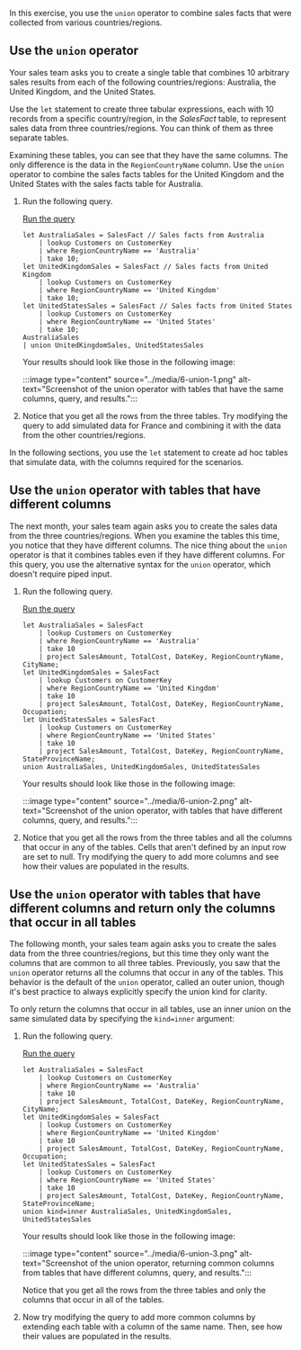 In this exercise, you use the `union` operator to combine sales facts that were collected from various countries/regions.

## Use the `union` operator

Your sales team asks you to create a single table that combines 10 arbitrary sales results from each of the following countries/regions: Australia, the United Kingdom, and the United States.

Use the `let` statement to create three tabular expressions, each with 10 records from a specific country/region, in the *SalesFact* table, to represent sales data from three countries/regions. You can think of them as three separate tables.

Examining these tables, you can see that they have the same columns. The only difference is the data in the `RegionCountryName` column. Use the `union` operator to combine the sales facts tables for the United Kingdom and the United States with the sales facts table for Australia.

1. Run the following query.

    <a href="https://dataexplorer.azure.com/clusters/help/databases/ContosoSales?query=H4sIAAAAAAAAA62RwQrCMBBE7/2KvfUiVM/SgxS8FDxY+gHBrjU0yUqyQQr9eIMplVIRheaQMGFmeJsoZDh4x1YoKSqh0EEOr/MoLgxZFgVcgwq7Jf22JxDWAIqo83cowjVptA7ITKLEfnQ9bmgRzthKMgV5w7Y/CY2Q55BOjeloZtEh7Lb7RAW82kjGppSmbUj/hhgjMGZW45zXfoGtWDC6v1hjZG3U2Lognf94MoA3oePDS2+WAz0Bgv25ZzICAAA=" target="_blank">Run the query</a>

    ```kusto
    let AustraliaSales = SalesFact // Sales facts from Australia
        | lookup Customers on CustomerKey
        | where RegionCountryName == 'Australia'
        | take 10;
    let UnitedKingdomSales = SalesFact // Sales facts from United Kingdom
        | lookup Customers on CustomerKey
        | where RegionCountryName == 'United Kingdom'
        | take 10;
    let UnitedStatesSales = SalesFact // Sales facts from United States
        | lookup Customers on CustomerKey
        | where RegionCountryName == 'United States'
        | take 10;
    AustraliaSales
    | union UnitedKingdomSales, UnitedStatesSales
    ```

    Your results should look like those in the following image:

    :::image type="content" source="../media/6-union-1.png" alt-text="Screenshot of the union operator with tables that have the same columns, query, and results.":::

1. Notice that you get all the rows from the three tables. Try modifying the query to add simulated data for France and combining it with the data from the other countries/regions.

In the following sections, you use the `let` statement to create ad hoc tables that simulate data, with the columns required for the scenarios.

## Use the `union` operator with tables that have different columns

The next month, your sales team again asks you to create the sales data from the three countries/regions. When you examine the tables this time, you notice that they have different columns. The nice thing about the `union` operator is that it combines tables even if they have different columns. For this query, you use the alternative syntax for the `union` operator, which doesn't require piped input.

1. Run the following query.

    <a href="https://dataexplorer.azure.com/clusters/help/databases/ContosoSales?query=H4sIAAAAAAAAA7WSwQrCMAyG7z5Fbl560LPsMCZeBBWnDxBqmNWuGW2qCD68dRsizqP20qT8yc+X1JJAHoN4tAZLtBQgg/ZeoJYRpHMHy3yODRRJxzX5AOxeyZJuvep6JE+wpcqwKzg68bcV1gRZBuOXxbgXC54JppM+azyfSEtnnNfPYgU7FrQFhxTOUSgZqWF3BYWRNpqNbGLZOyN0WBpXHbj+H09nA73P76HWWscGJT2/Y5WSSsLfqTqb30O1fTeeL8Zp6lYWXRJ9fED1ZYlqOIEHRlC12roCAAA=" target="_blank">Run the query</a>

    ```kusto
    let AustraliaSales = SalesFact
        | lookup Customers on CustomerKey
        | where RegionCountryName == 'Australia'
        | take 10
        | project SalesAmount, TotalCost, DateKey, RegionCountryName, CityName;
    let UnitedKingdomSales = SalesFact
        | lookup Customers on CustomerKey
        | where RegionCountryName == 'United Kingdom'
        | take 10
        | project SalesAmount, TotalCost, DateKey, RegionCountryName, Occupation;
    let UnitedStatesSales = SalesFact
        | lookup Customers on CustomerKey
        | where RegionCountryName == 'United States'
        | take 10
        | project SalesAmount, TotalCost, DateKey, RegionCountryName, StateProvinceName;
    union AustraliaSales, UnitedKingdomSales, UnitedStatesSales
    ```

    Your results should look like those in the following image:

    :::image type="content" source="../media/6-union-2.png" alt-text="Screenshot of the union operator, with tables that have different columns, query, and results.":::

1. Notice that you get all the rows from the three tables and all the columns that occur in any of the tables. Cells that aren't defined by an input row are set to null. Try modifying the query to add more columns and see how their values are populated in the results.

## Use the `union` operator with tables that have different columns and return only the columns that occur in all tables

The following month, your sales team again asks you to create the sales data from the three countries/regions, but this time they only want the columns that are common to all three tables. Previously, you saw that the `union` operator returns all the columns that occur in any of the tables. This behavior is the default of the `union` operator, called an outer union, though it's best practice to always explicitly specify the union kind for clarity.

To only return the columns that occur in all tables, use an inner union on the same simulated data by specifying the `kind=inner` argument:

1. Run the following query.

    <a href="https://dataexplorer.azure.com/clusters/help/databases/ContosoSales?query=H4sIAAAAAAAAA7WSsY7CMAyGd57CG0sGmFEHVMSCBAjuHsBKLQhN7SpxOCHdwxPaCiFghCyxo9/+9dnxpDBPUQN6h3v0FKGA7l6i1RHk8w9epE4tlFknDYUIwvdkRZdB9XekQLCjgxMuJbGGyxobgqKA8d1iPIgVa4LpZMjaICey2hvPm1uxgR9R9KXEHC5QKRuZ1+4GSqddNBv5zPLLTqlaOT5U0nyPp7eBwefzUBtrU4uanx+x9ppL4tepepvPQ3V9t0HOji31K0ucRVA7rgrHTOHpL5o3+zSvw7gCuE4kN8UCAAA=" target="_blank">Run the query</a>

    ```kusto
    let AustraliaSales = SalesFact
        | lookup Customers on CustomerKey
        | where RegionCountryName == 'Australia'
        | take 10
        | project SalesAmount, TotalCost, DateKey, RegionCountryName, CityName;
    let UnitedKingdomSales = SalesFact
        | lookup Customers on CustomerKey
        | where RegionCountryName == 'United Kingdom'
        | take 10
        | project SalesAmount, TotalCost, DateKey, RegionCountryName, Occupation;
    let UnitedStatesSales = SalesFact
        | lookup Customers on CustomerKey
        | where RegionCountryName == 'United States'
        | take 10
        | project SalesAmount, TotalCost, DateKey, RegionCountryName, StateProvinceName;
    union kind=inner AustraliaSales, UnitedKingdomSales, UnitedStatesSales
    ```

    Your results should look like those in the following image:

    :::image type="content" source="../media/6-union-3.png" alt-text="Screenshot of the union operator, returning common columns from tables that have different columns, query, and results.":::

    Notice that you get all the rows from the three tables and only the columns that occur in all of the tables. 

1. Now try modifying the query to add more common columns by extending each table with a column of the same name. Then, see how their values are populated in the results.
